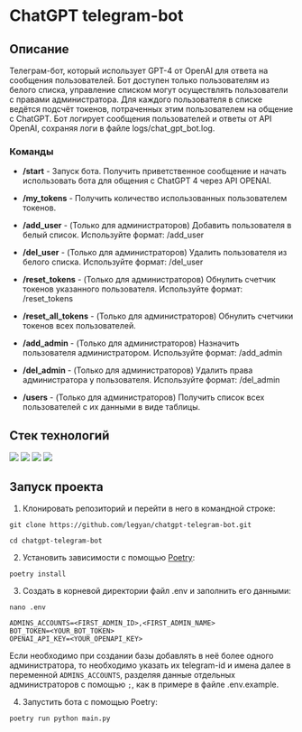 # ChatGPT telegram-bot

## Описание

Телеграм-бот, который использует GPT-4 от OpenAI для ответа на сообщения пользователей. 
Бот доступен только пользователям из белого списка, управление списком могут осуществлять пользователи с правами администратора. 
Для каждого пользователя в списке ведётся подсчёт токенов, потраченных этим пользователем на общение с ChatGPT.
Бот логирует сообщения пользователей и ответы от API OpenAI, сохраняя логи в файле logs/chat_gpt_bot.log.

### Команды

- **/start** - Запуск бота. Получить приветственное сообщение и начать использовать бота для общения с ChatGPT 4 через API OPENAI.


- **/my_tokens** - Получить количество использованных пользователем токенов.


- **/add_user** - (Только для администраторов) Добавить пользователя в белый список. Используйте формат: /add_user <name> <telegram-id>


- **/del_user** - (Только для администраторов) Удалить пользователя из белого списка. Используйте формат: /del_user <telegram-id>


- **/reset_tokens** - (Только для администраторов) Обнулить счетчик токенов указанного пользователя. Используйте формат: /reset_tokens <telegram-id>


- **/reset_all_tokens** - (Только для администраторов) Обнулить счетчики токенов всех пользователей.


- **/add_admin** - (Только для администраторов) Назначить пользователя администратором. Используйте формат: /add_admin <telegram-id>


- **/del_admin** - (Только для администраторов) Удалить права администратора у пользователя. Используйте формат: /del_admin <telegram-id>


- **/users** - (Только для администраторов) Получить список всех пользователей с их данными в виде таблицы.

## Стек технологий 

![](https://img.shields.io/badge/Python-3.10-black?style=flat&logo=python) 
![](https://img.shields.io/badge/aiogram-3.0.0b7-black?style=flat&logo=telegram)
![](https://img.shields.io/badge/Openai-0.27.0-black?style=flat&logo=openai)
![](https://img.shields.io/badge/SQLite-3.7.15-black?style=flat&logo=sqlite)

## Запуск проекта

1. Клонировать репозиторий и перейти в него в командной строке:

```
git clone https://github.com/legyan/chatgpt-telegram-bot.git
```

```
cd chatgpt-telegram-bot
```

2. Установить зависимости с помощью [Poetry](https://python-poetry.org/docs/):

```
poetry install
```

3. Создать в корневой директории файл .env и заполнить его данными:

```
nano .env
```

```
ADMINS_ACCOUNTS=<FIRST_ADMIN_ID>,<FIRST_ADMIN_NAME>
BOT_TOKEN=<YOUR_BOT_TOKEN>
OPENAI_API_KEY=<YOUR_OPENAPI_KEY>
```

Если необходимо при создании базы добавлять в неё более одного администратора, то необходимо указать их telegram-id и имена далее в переменной ```ADMINS_ACCOUNTS```, 
разделяя данные отдельных администраторов с помощью ```;```, как в примере в файле .env.example. 

4. Запустить бота с помощью Poetry:

```
poetry run python main.py
```
